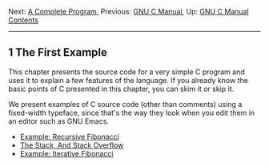 Next: [A Complete Program](Complete-Program.md), Previous: [GNU C
Manual](index.md), Up: [GNU C Manual](index.md)  
[Contents](index.md#SEC_Contents "Table of contents")  

------------------------------------------------------------------------


## 1 The First Example 

This chapter presents the source code for a very simple C program and
uses it to explain a few features of the language. If you already know
the basic points of C presented in this chapter, you can skim it or skip
it.

We present examples of C source code (other than comments) using a
fixed-width typeface, since that's the way they look when you edit them
in an editor such as GNU Emacs.

-   [Example: Recursive Fibonacci](Recursive-Fibonacci.md)
-   [The Stack, And Stack Overflow](Stack.md)
-   [Example: Iterative Fibonacci](Iterative-Fibonacci.md)
